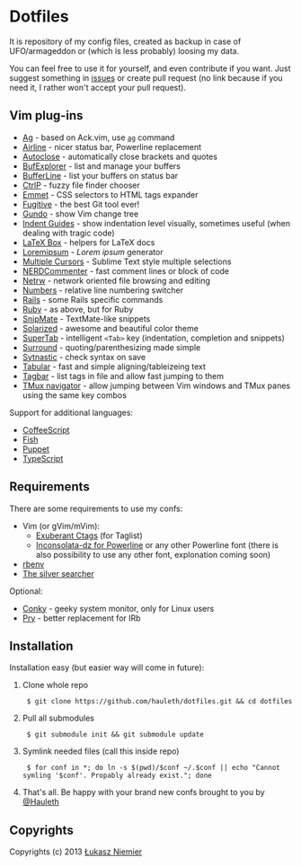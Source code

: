 Dotfiles
========

It is repository of my config files, created as backup in case of UFO/armageddon
or (which is less probably) loosing my data.

You can feel free to use it for yourself, and even contribute if you want. Just
suggest something in [issues](https://github.com/hauleth/dotfiles/issues) or
create pull request (no link because if you need it, I rather won't accept your
pull request).

Vim plug-ins
------------

- [Ag][vim-ag] - based on Ack.vim, use [`ag`][ag] command
- [Airline][airline] - nicer status bar, Powerline replacement
- [Autoclose][autoclose] - automatically close brackets and quotes
- [BufExplorer][bufexplorer] - list and manage your buffers
- [BufferLine][bufferline] - list your buffers on status bar
- [CtrlP][ctrlp] - fuzzy file finder chooser
- [Emmet][emmet] - CSS selectors to HTML tags expander
- [Fugitive][fugitive] - the best Git tool ever!
- [Gundo][gundo] - show Vim change tree
- [Indent Guides][indent-guides] - show indentation level visually, sometimes
  useful (when dealing with tragic code)
- [LaTeX Box][latex-box] - helpers for LaTeX docs
- [Loremipsum][ipsum] - *Lorem ipsum* generator
- [Multiple Cursors][multiple-cursors] - Sublime Text style multiple selections
- [NERDCommenter][commenter] - fast comment lines or block of code
- [Netrw][netrw] - network oriented file browsing and editing
- [Numbers][numbers] - relative line numbering switcher
- [Rails][vim-rails] - some Rails specific commands
- [Ruby][vim-ruby] - as above, but for Ruby
- [SnipMate][snipmate] - TextMate-like snippets
- [Solarized][solarized] - awesome and beautiful color theme
- [SuperTab][supertab] - intelligent `<Tab>` key (indentation, completion and
  snippets)
- [Surround][surround] - quoting/parenthesizing made simple
- [Sytnastic][syntastic] - check syntax on save
- [Tabular][tabular] - fast and simple aligning/tableizeing text
- [Tagbar][tagbar] - list tags in file and allow fast jumping to them
- [TMux navigator][tmux-nav] - allow jumping between Vim windows and TMux panes
  using the same key combos

Support for additional languages:

- [CoffeeScript][coffee]
- [Fish][fish]
- [Puppet][puppet]
- [TypeScript][ts]

Requirements
------------

There are some requirements to use my confs:

- Vim (or gVim/mVim):
    * [Exuberant Ctags][ctags] (for Taglist)
    * [Inconsolata-dz for Powerline][pow-fonts] or any other Powerline font
      (there is also possibility to use any other font, explonation coming soon)
- [rbenv][rbenv]
- [The silver searcher][ag]

Optional:

- [Conky][conky] - geeky system monitor, only for Linux users
- [Pry][pry] - better replacement for IRb

Installation
------------

Installation easy (but easier way will come in future):

1. Clone whole repo

        $ git clone https://github.com/hauleth/dotfiles.git && cd dotfiles

2. Pull all submodules

        $ git submodule init && git submodule update

3. Symlink needed files (call this inside repo)

        $ for conf in *; do ln -s $(pwd)/$conf ~/.$conf || echo "Cannot symling '$conf'. Propably already exist."; done

4. That's all. Be happy with your brand new confs brought to you by [@Hauleth][t]

Copyrights
----------

Copyrights (c) 2013 [Łukasz Niemier][blog]

[t]: http://twitter.com/hauleth "Just follow me"
[blog]: http://lukasz.niemier.pl "Awesome Fantasy Rubist"

[pow-fonts]: https://github.com/Lokaltog/powerline-fonts "Some fonts with extras"
[ctags]: http://ctags.sourceforge.net/ "Exuberant Ctags"
[rbenv]: http://rbenv.org/ "Manage Ruby versions"
[conky]: http://conky.sourceforge.net/ "Conky - Linux system monitor"
[pry]: http://pryrepl.org/ "Great Ruby REPL"
[ag]: https://github.com/ggreer/the_silver_searcher "The Silver Searcher"

[airline]: https://github.com/bling/vim-airline
[autoclose]: https://github.com/Townk/vim-autoclose
[vim-ag]: https://github.com/vim-scripts/ag.vim
[bufexplorer]: https://github.com/vim-scripts/bufexplorer.zip
[bufferline]: https://github.com/bling/vim-bufferline
[ctrlp]: https://github.com/kien/ctrlp.vim
[emmet]: https://github.com/mattn/emmet-vim
[fugitive]: https://github.com/tpope/vim-fugitive
[gundo]: https://github.com/sjl/gundo.vim
[indent-guides]: https://github.com/nathanaelkane/vim-indent-guides
[latex-box]: https://github.com/LaTeX-Box-Team/LaTeX-Box
[ipsum]: https://github.com/vim-scripts/loremipsum
[multiple-cursors]: https://github.com/terryma/vim-multiple-cursors
[commenter]: https://github.com/scrooloose/nerdcommenter
[netrw]: https://github.com/vim-scripts/netrw.vim
[numbers]: https://github.com/mysuf3/numbers.vim
[vim-rails]: https://github.com/tpope/vim-rails
[vim-ruby]: https://github.com/vim-ruby/vim-ruby
[snipmate]: https://github.com/garbas/vim-snipmate
[solarized]: http://ethanschoonover.com/solarized
[supertab]: https://github.com/ervandew/supertab
[surround]: https://github.com/tpope/vim-surround
[syntastic]: https://github.com/scrooloose/syntastic
[tabular]: https://github.com/godlygeek/tabular
[tagbar]: https://github.com/majutsushi/tagbar
[tmux-nav]: https://github.com/christoomey/vim-tmux-navigator

[coffee]: http://coffeescript.org/
[fish]: http://fishshell.com/
[puppet]: http://puppetlabs.com/
[ts]: http://www.typescriptlang.org/
